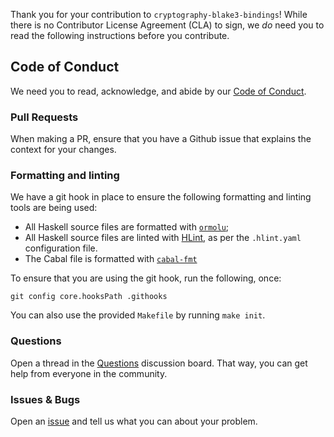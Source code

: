 Thank you for your contribution to `cryptography-blake3-bindings`! While there is no
Contributor License Agreement (CLA) to sign, we _do_ need you to read the
following instructions before you contribute.

## Code of Conduct

We need you to read, acknowledge, and abide by our [Code of Conduct][CoC].

### Pull Requests

When making a PR, ensure that you have a Github issue that explains the context
for your changes.

### Formatting and linting

We have a git hook in place to ensure the following formatting and linting tools
are being used:

* All Haskell source files are formatted with
  [`ormolu`](https://hackage.haskell.org/package/ormolu);
* All Haskell source files are linted with 
  [HLint](https://hackage.haskell.org/package/hlint), as per the `.hlint.yaml` 
  configuration file.
* The Cabal file is formatted with
  [`cabal-fmt`](https://github.com/phadej/cabal-fmt)

To ensure that you are using the git hook, run the following, once:

```
git config core.hooksPath .githooks
```

You can also use the provided `Makefile` by running `make init`.

### Questions 

Open a thread in the [Questions][Questions board] discussion board. That way,
you can get help from everyone in the community.

### Issues & Bugs

Open an [issue][Ticket] and tell us what you can about your problem.

[CoC]: https://github.com/haskell-cryptography/cryptography-blake3-bindings/blob/master/CODE_OF_CONDUCT.md
[Ticket]: https://github.com/haskell-cryptography/cryptography-blake3-bindings/issues/new
[Questions board]: https://github.com/haskell-cryptography/cryptography-blake3-bindings/discussions/categories/q-a
